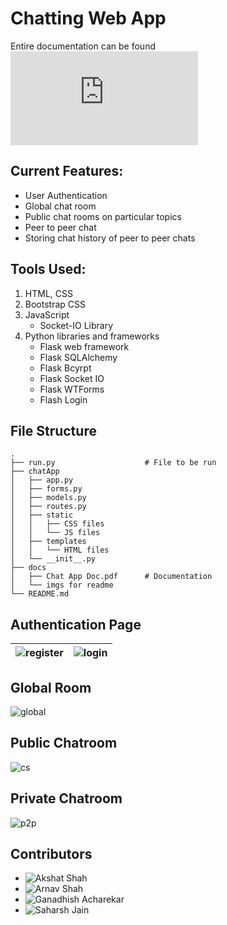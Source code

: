 # Chatting Web App

Entire documentation can be found ![**here**](https://github.com/saharshleo/chattingApp/blob/master/docs/Chat%20App%20Doc.pdf)

## Current Features:
* User Authentication
* Global chat room
* Public chat rooms on particular topics
* Peer to peer chat
* Storing chat history of peer to peer chats

## Tools Used:
1. HTML, CSS
2. Bootstrap CSS
3. JavaScript
    * Socket-IO Library
4. Python libraries and frameworks
    * Flask web framework
    * Flask SQLAlchemy
    * Flask Bcyrpt
    * Flask Socket IO
    * Flask WTForms
    * Flash Login
    
    
## File Structure
    .
    ├── run.py                    # File to be run
    ├── chatApp                  
    │   ├── app.py                
    │   ├── forms.py 
    │   ├── models.py 
    │   ├── routes.py 
    │   ├── static                
    │   │   ├── CSS files          
    │   │   └── JS files
    │   ├── templates             
    │   │   └── HTML files
    │   └── __init__.py           
    ├── docs                    
    │   ├── Chat App Doc.pdf      # Documentation
    │   └── imgs for readme       
    └── README.md 

## Authentication Page
|![register](https://github.com/saharshleo/chattingApp/blob/master/docs/register.jpg)|![login](https://github.com/saharshleo/chattingApp/blob/master/docs/login.jpg)|
|:---:|:---:|

## Global Room
![global](https://github.com/saharshleo/chattingApp/blob/master/docs/global-room.jpg)

## Public Chatroom
![cs](https://github.com/saharshleo/chattingApp/blob/master/docs/room1.jpg)

## Private Chatroom
![p2p](https://github.com/saharshleo/chattingApp/blob/master/docs/room2.jpg)

## Contributors
* ![Akshat Shah](https://github.com/akshatshah21)  
* ![Arnav Shah](https://github.com/CaptainArnav)
* ![Ganadhish Acharekar](https://github.com/ganadhish1999)
* ![Saharsh Jain](https://github.com/saharshleo)





